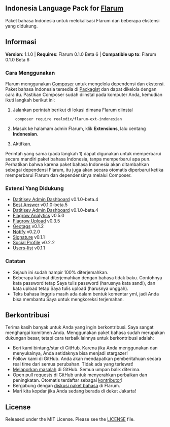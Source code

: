 ## Indonesia Language Pack for [Flarum](http://flarum.org/)

Paket bahasa Indonesia untuk melokalisasi Flarum dan beberapa ekstensi yang didukung.

## Informasi
**Version**:  1.1.0 | **Requires**: Flarum 0.1.0 Beta 6 | **Compatible up to**: Flarum 0.1.0 Beta 6
### Cara Menggunakan
Flarum menggunakan [Composer](https://getcomposer.org/) untuk mengelola dependensi dan ekstensi. Paket bahasa Indonesia tersedia di [Packagist](https://packagist.org/packages/realodix/flarum-ext-indonesian) dan dapat dikelola dengan cara itu. Pastikan Composer sudah diinstal pada komputer Anda, kemudian ikuti langkah berikut ini:

1. Jalankan perintah berikut di lokasi dimana Flarum diinstal

        composer require realodix/flarum-ext-indonesian

2. Masuk ke halamam admin Flarum, klik **Extensions**, lalu centang **Indonesian**.
3. Aktifkan.

Perintah yang sama (pada langkah 1) dapat digunakan untuk memperbarui secara mandiri paket bahasa Indonesia, tanpa memperbarui apa pun. Perhatikan bahwa karena paket bahasa Indonesia akan ditambahkan sebagai dependensi Flarum, itu juga akan secara otomatis diperbarui ketika memperbarui Flarum dan dependensinya melalui Composer.


### Extensi Yang Didukung
- [Datitisev Admin Dashboard](https://github.com/datitisev/flarum-ext-admindashboard) v0.1.0-beta.4
- [Best Answer](https://github.com/wiwatsrt/flarum-ext-best-answer) v0.1.0-beta.5
- [Datitisev Admin Dashboard](https://github.com/datitisev/flarum-ext-admindashboard) v0.1.0-beta.4
- [Flagrow Analytics](https://github.com/flagrow/flarum-ext-analytics) v0.5.0
- [Flagrow Upload](https://github.com/flagrow/upload) v0.3.5
- [Geotags](https://github.com/avatar4eg/flarum-ext-geotags) v0.1.2
- [Notify](https://github.com/manelizzard/flarum-notify) v0.2.0
- [Signature](https://github.com/XEngine/flarum-ext-signature) v0.1.1
- [Social Profile](https://github.com/dav-is/flarum-ext-socialprofile) v0.2.2
- [Users-list](https://github.com/Avatar4eg/flarum-ext-users-list) v0.1.1


### Catatan
- Sejauh ini sudah hampir 100% diterjemahkan.
- Beberapa kalimat diterjemahkan dengan bahasa tidak baku. Contohnya kata password tetap Saya tulis password (harusnya kata sandi), dan kata upload tetap Saya tulis upload (harusnya unggah).
- Teks bahasa Inggris masih ada dalam bentuk komentar yml, jadi Anda bisa membantu Saya untuk mengkoreksi terjemahan.


## Berkontribusi
Terima kasih banyak untuk Anda yang ingin berkontribusi. Saya sangat menghargai komitmen Anda. Menggunakan paket bahasa sudah merupakan dukungan besar, tetapi cara terbaik lainnya untuk berkontribusi adalah:

- Beri kami bintang/star di GitHub. Karena jika Anda menggunakan dan menyukainya, Anda setidaknya bisa menjadi stargazer!
- Follow kami di GitHub. Anda akan mendapatkan pemberitahuan secara real time dari semua perubahan. Tidak ada yang terlewat!
- [Melaporkan masalah](https://github.com/realodix/flarum-ext-indonesian/issues) di GitHub. Semua umpan balik diterima.
- Open pull requests di GitHub untuk menyerahkan perbaikan dan peningkatan. Otomatis terdaftar sebagai [kontributor](https://github.com/realodix/flarum-ext-indonesian/graphs/contributors)!
- Bergabung dengan [diskusi paket bahasa](https://discuss.flarum.org/d/1358-indonesian-language-pack) di Flarum.
- Mari kita kopdar jika Anda sedang berada di dekat Jakarta!


## License
Released under the MIT License. Please see the [LICENSE](https://github.com/realodix/flarum-ext-indonesian/blob/master/LICENSE) file.
